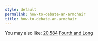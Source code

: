 ```yaml
---
style: default
permalink: how-to-debate-an-armchair
title: how-to-debate-an-armchair
---
```

You may also like:
[20,584](http://scp-wiki.net/20-584)
[Fourth and Long](http://scp-wiki.net/fourth-and-long)